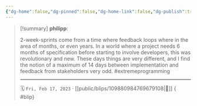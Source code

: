 ```yaml
---
{"dg-home":false,"dg-pinned":false,"dg-home-link":false,"dg-publish":true,"tags":["dgblip"],"disabled rules":["yaml-title","yaml-title-alias","file-name-heading"],"title":"philipp on mastodon @ 2023-02-17","created-date":"2023-02-17T16:19:28","id":109880984769679100,"updated-date":"2025-05-02T08:50:43","dg-path":"blips/109880984769679108.md","permalink":"/blips/109880984769679108/","dgPassFrontmatter":true}
---
```


> [!summary] **philipp**:
>
> 2-week-sprints come from a time where feedback loops where in the area of months, or even years. In a world where a project needs 6 months of  specification before starting to involve developers, this was revolutionary and new.
> These days things are very different, and I find the notion of a maximum of 14 days between implementation and feedback from stakeholders very odd. #extremeprogramming
> - - -
>
> 🗓️ `Fri, Feb 17, 2023` · [[public/blips/109880984769679108\|🔗]]
{ #blip}


